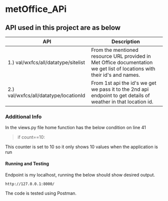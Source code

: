 # metOffice_APi

## API used in this project are as below 


| API | Description |
| ------ | ----------- |
|1.) val/wxfcs/all/datatype/sitelist | From the mentioned resource URL  provided in Met Office documentation we get list of locations with their id's and names.|
|2.) val/wxfcs/all/datatype/locationId | From 1st api the id's we get we pass it to the 2nd api endpoint to get details of weather in that location id. |

### Additional Info

In the views.py file home function has the below condition on line 41

> if count==10:

This counter is set to 10 so it only shows 10 values when the application is run

#### Running and Testing

Endpoint is my localhost, running the below should show desired output.
```
http://127.0.0.1:8000/
```

The code is tested using Postman.


   



